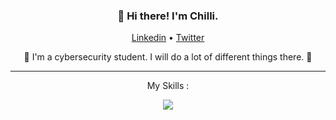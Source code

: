 <h3 align="center">👋 Hi there! I'm Chilli.</h3>
<p align="center">
  <a href="https://www.linkedin.com/in/terence-dufrane/">Linkedin</a> •
  <a href="https://twitter.com/Chilli_psd">Twitter</a>
</p>
<p align="center"> 👀 I'm a cybersecurity student. I will do a lot of different things there. 👀 </p>

---
<p align="center"> My Skills : </p>
<p align="center">
  <a href="https://skillicons.dev">
    <img src="https://skillicons.dev/icons?i=py,js,c,ps,bash,lua,php,regex,mysql,git,kubernetes,docker,linux,grafana" />
  </a>
</p>
